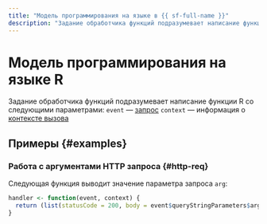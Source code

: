 ```yaml
---
title: "Модель программирования на языке в {{ sf-full-name }}"
description: "Задание обработчика функций подразумевает написание функции R с параметрами event и context."
---
```


# Модель программирования на языке R

Задание обработчика функций подразумевает написание функции R со следующими параметрами:
`event` — [запрос](../../../concepts/function-invoke.md#request)
`context` — информация о [контексте вызова](../context.md)

## Примеры {#examples}

### Работа с аргументами HTTP запроса {#http-req}

Следующая функция выводит значение параметра запроса `arg`:

```R
handler <- function(event, context) {
  return (list(statusCode = 200, body = event$queryStringParameters$arg))
}
```

